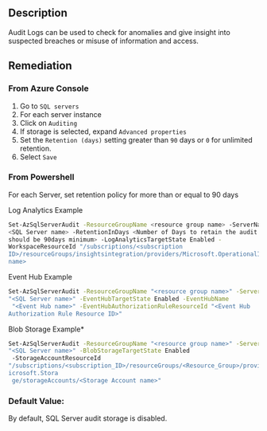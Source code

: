 ## Description

Audit Logs can be used to check for anomalies and give insight into suspected breaches or misuse of information and access.

## Remediation

### From Azure Console

  1. Go to `SQL servers`
  2. For each server instance
  3. Click on `Auditing`
  4. If storage is selected, expand `Advanced properties`
  5. Set the `Retention (days)` setting greater than `90` days or `0` for unlimited retention.
  6. Select `Save`

### From Powershell

For each Server, set retention policy for more than or equal to 90 days

Log Analytics Example

```bash
Set-AzSqlServerAudit -ResourceGroupName <resource group name> -ServerName
<SQL Server name> -RetentionInDays <Number of Days to retain the audit logs,
should be 90days minimum> -LogAnalyticsTargetState Enabled -
WorkspaceResourceId "/subscriptions/<subscription
ID>/resourceGroups/insightsintegration/providers/Microsoft.OperationalInsights/workspaces/<workspace
name>
```

Event Hub Example

```bash
Set-AzSqlServerAudit -ResourceGroupName "<resource group name>" -ServerName
"<SQL Server name>" -EventHubTargetState Enabled -EventHubName
 "<Event Hub name>" -EventHubAuthorizationRuleResourceId "<Event Hub
Authorization Rule Resource ID>"
```

Blob Storage Example*

```bash
Set-AzSqlServerAudit -ResourceGroupName "<resource group name>" -ServerName
"<SQL Server name>" -BlobStorageTargetState Enabled
 -StorageAccountResourceId
"/subscriptions/<subscription_ID>/resourceGroups/<Resource_Group>/providers/M
icrosoft.Stora
 ge/storageAccounts/<Storage Account name>"
```

### Default Value:

By default, SQL Server audit storage is disabled.